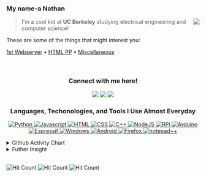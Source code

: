 <!--  .md runs programming language called XHTML btw
  Underscore(_): italics
  Right-Bracket(>): Left-handed text
  Triple Hash Tag(###): Title

 -->

### My name-a Nathan <img src="https://cultofthepartyparrot.com/guests/hd/partyblobcat.gif" height="16px"/>

<img src="https://github-readme-stats.vercel.app/api?username=gnaten&show_icons=true&hide_border=true" align="right"/>

> I'm a cool kid at **UC Berkeley** studying electrical engineering and computer science!

These are some of the things that might interest you:

[1st Webserver](https://github.com/Gnaten/webserver) • [HTML PP](https://github.com/Gnaten/HTML/blob/master/Minimalistic%20Penis/pp-2.html) • [Miscellaneous](https://github.com/Gnaten/maybechouette)
<br>
<br>
<br>

<h3 align="center">
    Connect with me here!
</h3>

<p align="center">
    <a href="https://gnaten.xyz" target="_blank"><img src="https://img.icons8.com/material-outlined/50/f1c40f/resume-website.png"/></a>
    <a href="https://twitter.com/GnatenAI" target="_blank"><img src="https://img.icons8.com/material-outlined/50/3498db/twitter.png"/></a>
    <a href="https://patreon.com/gnaten" target="_blank"><img src="https://img.icons8.com/material/50/e74c3c/patreon.png"/></a>
</p>

<h3 align="center">
Languages, Techonologies, and Tools I Use Almost Everyday
</h3>

<!-- Rearrange Badges; Continue to Improvise and Innovate -->
<p align="center">
<a href="http://localhost:6969>
  <img src="https://img.shields.io/badge/-Git-292d3e?style=for-the-badge&amp;logo=Git" alt="Git">
  <img src="https://img.shields.io/badge/-Python-292d3e?style=for-the-badge&amp;logo=Python" alt="Python">
  <img src="https://img.shields.io/badge/-Javascript-292d3e?style=for-the-badge&amp;logo=Javascript" alt="Javascript">
  <img src="https://img.shields.io/badge/-HTML-292d3e?style=for-the-badge&amp;logo=HTML5" alt="HTML">
  <img src="https://img.shields.io/badge/-CSS-292d3e?style=for-the-badge&amp;logo=CSS3" alt="CSS">
  <img src="https://img.shields.io/badge/-C++-292d3e?style=for-the-badge&amp;logo=C%2B%2B" alt="C++">
  <img src="https://img.shields.io/badge/-NodeJS-292d3e?style=for-the-badge&amp;logo=node.js" alt="NodeJS">
  <img src="https://img.shields.io/badge/-Raspberry%20Pi-292d3e?style=for-the-badge&amp;logo=Raspberry-Pi" alt="RPi">
  <img src="https://img.shields.io/badge/-Arduino-292d3e?style=for-the-badge&amp;logo=Arduino" alt="Arduino">
  <img src="https://img.shields.io/badge/-Espressif-292d3e?style=for-the-badge&amp;logo=Espressif" alt="Espressif">
  <img src="https://img.shields.io/badge/-Windows-292d3e?style=for-the-badge&amp;logo=Windows" alt="Windows">
  <img src="https://img.shields.io/badge/-Android-292d3e?style=for-the-badge&amp;logo=Android" alt="Android">
  <img src="https://img.shields.io/badge/-FireFox-292d3e?style=for-the-badge&amp;logo=firefox%20browser" alt="Firefox">
  <a href="https://www.bigassmessage.com/4eee9"><img src="https://img.shields.io/badge/-Notepad++-292d3e?style=for-the-badge&amp;logo=notepad%2B%2B" alt="notepad++"></a>
  </a>
</p>

<details>
  <summary>Github Activity Chart</summary>
  <image align="center" src="https://activity-graph.herokuapp.com/graph?username=gnaten&bg_color=292d3e&color=a6accd&line=c692e8&point=88ddff&area=true" alt="Gnaten's Github Activity Chart" />
</details>
<details>
  <summary>Futher Insight</summary>
  <br>
  <div style="display: flex; align-text: center; justify-items: center;"><img src="https://img.shields.io/badge/-Dogecoin-292d3e?style=for-the-badge&amp;logo=Dogecoin" alt="Dogecoin"><h4>Best Coin</h4></div>
</details>
<br>

<!-- Various hit counter services (will be replaced when dwyl's service works again): -->

![Hit Count](http://hits.dwyl.com/gnaten/gnaten.svg) ![Hit Count](https://hits.seeyoufarm.com/api/count/incr/badge.svg?url=https%3A%2F%2Fgithub.com%2Fgnaten%2Fgnaten) ![Hit Count](https://visitor-badge.laobi.icu/badge?page_id=gnaten.gnaten)
